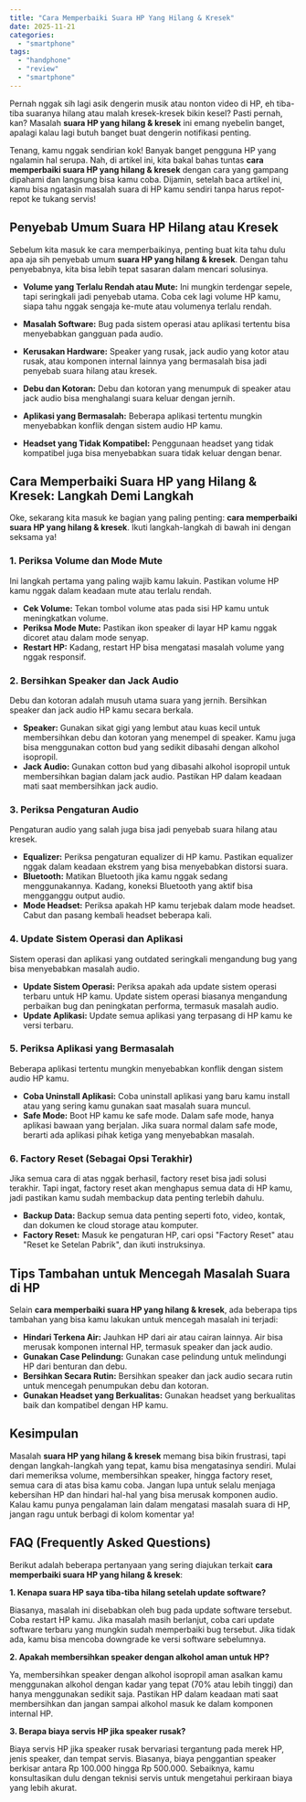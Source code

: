 ```yaml
---
title: "Cara Memperbaiki Suara HP Yang Hilang & Kresek"
date: 2025-11-21
categories: 
  - "smartphone"
tags: 
  - "handphone"
  - "review"
  - "smartphone"
---
```


Pernah nggak sih lagi asik dengerin musik atau nonton video di HP, eh tiba-tiba suaranya hilang atau malah kresek-kresek bikin kesel? Pasti pernah, kan? Masalah **suara HP yang hilang & kresek** ini emang nyebelin banget, apalagi kalau lagi butuh banget buat dengerin notifikasi penting.

Tenang, kamu nggak sendirian kok! Banyak banget pengguna HP yang ngalamin hal serupa. Nah, di artikel ini, kita bakal bahas tuntas **cara memperbaiki suara HP yang hilang & kresek** dengan cara yang gampang dipahami dan langsung bisa kamu coba. Dijamin, setelah baca artikel ini, kamu bisa ngatasin masalah suara di HP kamu sendiri tanpa harus repot-repot ke tukang servis!

## Penyebab Umum Suara HP Hilang atau Kresek

Sebelum kita masuk ke cara memperbaikinya, penting buat kita tahu dulu apa aja sih penyebab umum **suara HP yang hilang & kresek**. Dengan tahu penyebabnya, kita bisa lebih tepat sasaran dalam mencari solusinya.

- **Volume yang Terlalu Rendah atau Mute:** Ini mungkin terdengar sepele, tapi seringkali jadi penyebab utama. Coba cek lagi volume HP kamu, siapa tahu nggak sengaja ke-mute atau volumenya terlalu rendah.
    
- **Masalah Software:** Bug pada sistem operasi atau aplikasi tertentu bisa menyebabkan gangguan pada audio.
    
- **Kerusakan Hardware:** Speaker yang rusak, jack audio yang kotor atau rusak, atau komponen internal lainnya yang bermasalah bisa jadi penyebab suara hilang atau kresek.
    
- **Debu dan Kotoran:** Debu dan kotoran yang menumpuk di speaker atau jack audio bisa menghalangi suara keluar dengan jernih.
    
- **Aplikasi yang Bermasalah:** Beberapa aplikasi tertentu mungkin menyebabkan konflik dengan sistem audio HP kamu.
    
- **Headset yang Tidak Kompatibel:** Penggunaan headset yang tidak kompatibel juga bisa menyebabkan suara tidak keluar dengan benar.
    

## Cara Memperbaiki Suara HP yang Hilang & Kresek: Langkah Demi Langkah

Oke, sekarang kita masuk ke bagian yang paling penting: **cara memperbaiki suara HP yang hilang & kresek**. Ikuti langkah-langkah di bawah ini dengan seksama ya!

### 1\. Periksa Volume dan Mode Mute

Ini langkah pertama yang paling wajib kamu lakuin. Pastikan volume HP kamu nggak dalam keadaan mute atau terlalu rendah.

- **Cek Volume:** Tekan tombol volume atas pada sisi HP kamu untuk meningkatkan volume.
- **Periksa Mode Mute:** Pastikan ikon speaker di layar HP kamu nggak dicoret atau dalam mode senyap.
- **Restart HP:** Kadang, restart HP bisa mengatasi masalah volume yang nggak responsif.

### 2\. Bersihkan Speaker dan Jack Audio

Debu dan kotoran adalah musuh utama suara yang jernih. Bersihkan speaker dan jack audio HP kamu secara berkala.

- **Speaker:** Gunakan sikat gigi yang lembut atau kuas kecil untuk membersihkan debu dan kotoran yang menempel di speaker. Kamu juga bisa menggunakan cotton bud yang sedikit dibasahi dengan alkohol isopropil.
- **Jack Audio:** Gunakan cotton bud yang dibasahi alkohol isopropil untuk membersihkan bagian dalam jack audio. Pastikan HP dalam keadaan mati saat membersihkan jack audio.

### 3\. Periksa Pengaturan Audio

Pengaturan audio yang salah juga bisa jadi penyebab suara hilang atau kresek.

- **Equalizer:** Periksa pengaturan equalizer di HP kamu. Pastikan equalizer nggak dalam keadaan ekstrem yang bisa menyebabkan distorsi suara.
- **Bluetooth:** Matikan Bluetooth jika kamu nggak sedang menggunakannya. Kadang, koneksi Bluetooth yang aktif bisa mengganggu output audio.
- **Mode Headset:** Periksa apakah HP kamu terjebak dalam mode headset. Cabut dan pasang kembali headset beberapa kali.

### 4\. Update Sistem Operasi dan Aplikasi

Sistem operasi dan aplikasi yang outdated seringkali mengandung bug yang bisa menyebabkan masalah audio.

- **Update Sistem Operasi:** Periksa apakah ada update sistem operasi terbaru untuk HP kamu. Update sistem operasi biasanya mengandung perbaikan bug dan peningkatan performa, termasuk masalah audio.
- **Update Aplikasi:** Update semua aplikasi yang terpasang di HP kamu ke versi terbaru.

### 5\. Periksa Aplikasi yang Bermasalah

Beberapa aplikasi tertentu mungkin menyebabkan konflik dengan sistem audio HP kamu.

- **Coba Uninstall Aplikasi:** Coba uninstall aplikasi yang baru kamu install atau yang sering kamu gunakan saat masalah suara muncul.
- **Safe Mode:** Boot HP kamu ke safe mode. Dalam safe mode, hanya aplikasi bawaan yang berjalan. Jika suara normal dalam safe mode, berarti ada aplikasi pihak ketiga yang menyebabkan masalah.

### 6\. Factory Reset (Sebagai Opsi Terakhir)

Jika semua cara di atas nggak berhasil, factory reset bisa jadi solusi terakhir. Tapi ingat, factory reset akan menghapus semua data di HP kamu, jadi pastikan kamu sudah membackup data penting terlebih dahulu.

- **Backup Data:** Backup semua data penting seperti foto, video, kontak, dan dokumen ke cloud storage atau komputer.
- **Factory Reset:** Masuk ke pengaturan HP, cari opsi "Factory Reset" atau "Reset ke Setelan Pabrik", dan ikuti instruksinya.

## Tips Tambahan untuk Mencegah Masalah Suara di HP

Selain **cara memperbaiki suara HP yang hilang & kresek**, ada beberapa tips tambahan yang bisa kamu lakukan untuk mencegah masalah ini terjadi:

- **Hindari Terkena Air:** Jauhkan HP dari air atau cairan lainnya. Air bisa merusak komponen internal HP, termasuk speaker dan jack audio.
- **Gunakan Case Pelindung:** Gunakan case pelindung untuk melindungi HP dari benturan dan debu.
- **Bersihkan Secara Rutin:** Bersihkan speaker dan jack audio secara rutin untuk mencegah penumpukan debu dan kotoran.
- **Gunakan Headset yang Berkualitas:** Gunakan headset yang berkualitas baik dan kompatibel dengan HP kamu.

## Kesimpulan

Masalah **suara HP yang hilang & kresek** memang bisa bikin frustrasi, tapi dengan langkah-langkah yang tepat, kamu bisa mengatasinya sendiri. Mulai dari memeriksa volume, membersihkan speaker, hingga factory reset, semua cara di atas bisa kamu coba. Jangan lupa untuk selalu menjaga kebersihan HP dan hindari hal-hal yang bisa merusak komponen audio. Kalau kamu punya pengalaman lain dalam mengatasi masalah suara di HP, jangan ragu untuk berbagi di kolom komentar ya!

## FAQ (Frequently Asked Questions)

Berikut adalah beberapa pertanyaan yang sering diajukan terkait **cara memperbaiki suara HP yang hilang & kresek**:

**1\. Kenapa suara HP saya tiba-tiba hilang setelah update software?**

Biasanya, masalah ini disebabkan oleh bug pada update software tersebut. Coba restart HP kamu. Jika masalah masih berlanjut, coba cari update software terbaru yang mungkin sudah memperbaiki bug tersebut. Jika tidak ada, kamu bisa mencoba downgrade ke versi software sebelumnya.

**2\. Apakah membersihkan speaker dengan alkohol aman untuk HP?**

Ya, membersihkan speaker dengan alkohol isopropil aman asalkan kamu menggunakan alkohol dengan kadar yang tepat (70% atau lebih tinggi) dan hanya menggunakan sedikit saja. Pastikan HP dalam keadaan mati saat membersihkan dan jangan sampai alkohol masuk ke dalam komponen internal HP.

**3\. Berapa biaya servis HP jika speaker rusak?**

Biaya servis HP jika speaker rusak bervariasi tergantung pada merek HP, jenis speaker, dan tempat servis. Biasanya, biaya penggantian speaker berkisar antara Rp 100.000 hingga Rp 500.000. Sebaiknya, kamu konsultasikan dulu dengan teknisi servis untuk mengetahui perkiraan biaya yang lebih akurat.
